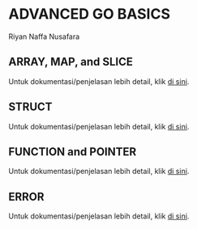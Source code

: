# ADVANCED GO BASICS

Riyan Naffa Nusafara

## ARRAY, MAP, and SLICE

Untuk dokumentasi/penjelasan lebih detail, klik [di sini](case1-array-map-slice/case1.md).

## STRUCT

Untuk dokumentasi/penjelasan lebih detail, klik [di sini](case2-struct/case2.md).

## FUNCTION and POINTER

Untuk dokumentasi/penjelasan lebih detail, klik [di sini](case3-function-pointer/case3.md).

## ERROR

Untuk dokumentasi/penjelasan lebih detail, klik [di sini](case4-error/case4.md).